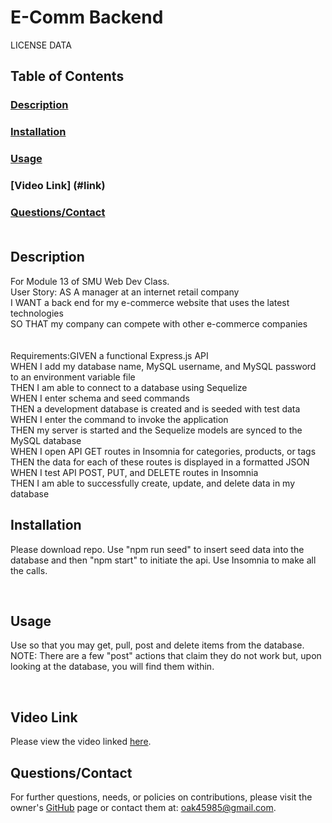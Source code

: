 # E-Comm Backend

LICENSE DATA

## Table of Contents
### [Description](#des)
### [Installation](#ins)
### [Usage](#use)
### [Video Link] (#link)
### [Questions/Contact](#que)<br><br>

## <a name="des">Description</a>
<p> For Module 13 of SMU Web Dev Class. 
<br>User Story: AS A manager at an internet retail company<br>
I WANT a back end for my e-commerce website that uses the latest technologies<br>
SO THAT my company can compete with other e-commerce companies<br><br>
<br>Requirements:GIVEN a functional Express.js API
<br>WHEN I add my database name, MySQL username, and MySQL password to an environment variable file
<br>THEN I am able to connect to a database using Sequelize
<br>WHEN I enter schema and seed commands
<br>THEN a development database is created and is seeded with test data
<br>WHEN I enter the command to invoke the application
<br>THEN my server is started and the Sequelize models are synced to the MySQL database
<br>WHEN I open API GET routes in Insomnia for categories, products, or tags
<br>THEN the data for each of these routes is displayed in a formatted JSON
<br>WHEN I test API POST, PUT, and DELETE routes in Insomnia
<br>THEN I am able to successfully create, update, and delete data in my database


## <a name="ins">Installation</a>
<p>Please download repo. Use "npm run seed" to insert seed data into the database and then "npm start" to initiate the api. Use Insomnia to make all the calls.</p><br>


## <a name="use">Usage</a>
<p> Use so that you may get, pull, post and delete items from the database. NOTE: There are a few "post" actions that claim they do not work but, upon looking at the database, you will find them within.</p><br>

## <a name="link">Video Link</a>
<p>Please view the video linked <a href="https://drive.google.com/file/d/1jCx3CVb7rQFrX5KHuhmcaM5yeWUmGxl7/view?usp=sharing">here</a>.<p>

## <a name="que">Questions/Contact</a>
<p> For further questions, needs, or policies on contributions, please visit the owner's <a href="https://github.com/oak45985">GitHub</a> page or contact them at: <a href="mailto:oak45985@gmail.com">oak45985@gmail.com</a>.</p>
